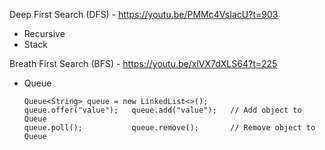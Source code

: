 Deep First Search (DFS) - https://youtu.be/PMMc4VsIacU?t=903
  + Recursive
  + Stack

Breath First Search (BFS) - https://youtu.be/xlVX7dXLS64?t=225
  - Queue
    ```
    Queue<String> queue = new LinkedList<>();
    queue.offer("value");   queue.add("value");   // Add object to Queue
    queue.poll();           queue.remove();       // Remove object to Queue
    ```
  
